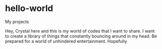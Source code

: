 # hello-world
My projects

Hey, Crystal here and this is my world of codes that I want to share. I want to create a library of things that constantly bouncing around in my head. Be prepared for a world of unhindered entertainment. Hopefully 
